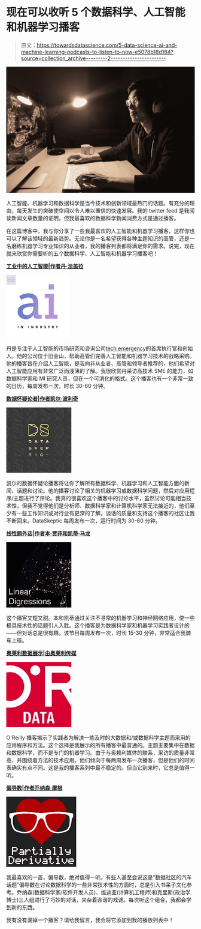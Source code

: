 # 现在可以收听 5 个数据科学、人工智能和机器学习播客

> 原文：<https://towardsdatascience.com/5-data-science-ai-and-machine-learning-podcasts-to-listen-to-now-e5078b18d184?source=collection_archive---------2----------------------->

![](img/ee93148883943c9e4ab546d936a4ff03.png)

人工智能、机器学习和数据科学是当今技术和创新领域最热门的话题。有充分的理由，每天发生的突破使空间以令人难以置信的快速发展。我的 twitter feed 是我阅读新闻文章数量的证明，但我最喜欢的数据科学新闻消费方式是通过播客。

在这篇博客中，我与你分享了一些我最喜欢的人工智能和机器学习播客，这样你也可以了解该领域的最新趋势。无论你是一名希望获得各种主题知识的高管，还是一名磨练机器学习专业知识的从业者，我的播客列表都将满足你的需求。说完，现在就来欣赏你需要听的五个数据科学、人工智能和机器学习播客吧！

[**工业中的人工智能|作者丹·法盖拉**](https://itunes.apple.com/us/podcast/artificial-intelligence-in-industry-with-dan-faggella/id670771965)

![](img/22db9c09ffc54d3f15fd8a6b0362777a.png)

丹是专注于人工智能的市场研究和咨询公司[tech emergency](https://www.techemergence.com/)的首席执行官和创始人。他的公司位于旧金山，帮助高管们完善人工智能和机器学习技术的战略采购。他的播客旨在介绍人工智能，是我向非从业者、高管和领导者推荐的，他们希望对人工智能应用有非常广泛而浅薄的了解。我很欣赏丹采访高技术 SME 的能力，如数据科学家和 MI 研究人员，但在一个可消化的格式。这个播客也有一个非常一致的日历，每周发布一次，时长 30-60 分钟。

[**数据怀疑论者|作者凯尔·波利奇**](https://itunes.apple.com/us/podcast/data-skeptic/id890348705)

![](img/0c05561a5f609d53af03265d60d59f23.png)

凯尔的数据怀疑论播客将让你了解所有数据科学、机器学习和人工智能方面的新闻、话题和讨论。他的播客讨论了相关的机器学习或数据科学问题，然后对应用程序/主题进行了评论。我真的很喜欢这个播客中的讨论水平，虽然讨论可能相当技术性，但我不觉得他们是分析师、数据科学家和计算机科学家无法接近的，他们至少有一些工作知识或对行业有更深的了解。谈话的质量和支持这个播客的社区让我不断回来。DataSkeptic 每周发布一次，运行时间为 30-60 分钟。

[**线性题外话|作者本·贾菲和凯蒂·马龙**](https://itunes.apple.com/us/podcast/linear-digressions/id941219323)

![](img/7cfb26831e2ff9043f8d618a63263a04.png)

这个播客又短又甜。本和凯蒂通过关注不寻常的机器学习和神经网络应用，使一些极具技术性的话题引人入胜。这个播客是为数据科学家和机器学习实践者设计的——但对话总是很有趣。该节目每周发布一次，时长 15-30 分钟，非常适合我骑车上班。

[**奥莱利数据展示|由奥莱利传媒**](https://itunes.apple.com/us/podcast/oreilly-data-show-oreilly-media-podcast/id944929220)

![](img/5c926380c3b61d778de1115b25ab3c81.png)

O'Reilly 播客揭示了实践者为解决一些及时的大数据和/或数据科学主题而采用的应用程序和方法。这个选择是我展示的所有播客中最普通的。主题主要集中在数据和数据科学，而不是专门的机器学习。由于与奥赖利媒体的联系，采访的质量非常高，并围绕着方法的技术应用。他们倾向于每两周发布一次播客，但是他们的时间表确实有点不同。这是我的播客系列中最不稳定的。但当它到来时，它总是值得一听。

[**偏导数|作者乔纳森·摩根**](https://itunes.apple.com/us/podcast/partially-derivative/id942048597)

![](img/4fcae31afae3cdba7f707331e0d56d0a.png)

我最喜欢的一首，偏导数，绝对值得一听。有些人甚至会说这是“数据社区的汽车话题”偏导数在讨论数据科学的一些非常技术性的方面时，总是引入书呆子文化参考。乔纳森(数据科学家/软件开发人员)、维迪亚(计算机工程师)和克里斯(政治学博士)三人组进行了巧妙的对话，夹杂着诙谐的戏谑。每次听这个组合，我都会学到新的东西。

我有没有漏掉一个播客？请给我留言，我会将它添加到我的播放列表中！